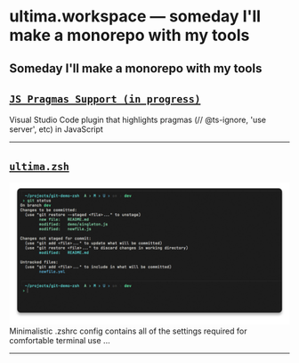 # ultima.workspace — someday I'll make a monorepo with my tools

## Someday I'll make a monorepo with my tools

## [`JS Pragmas Support (in progress)`](https://github.com/egorlem/ultima.workspace/tree/vscode-pragmas)

Visual Studio Code plugin that highlights pragmas (// @ts-ignore, 'use server', etc) in JavaScript 

---
## [`ultima.zsh`](https://github.com/egorlem/ultima.zsh-theme/tree/main)
![item zsh prompt](https://github.com/egorlem/021011/blob/main/demos/zsh-theme-demo-min.png?raw=true)
Minimalistic .zshrc config contains all of the settings required for comfortable terminal use ...

---

